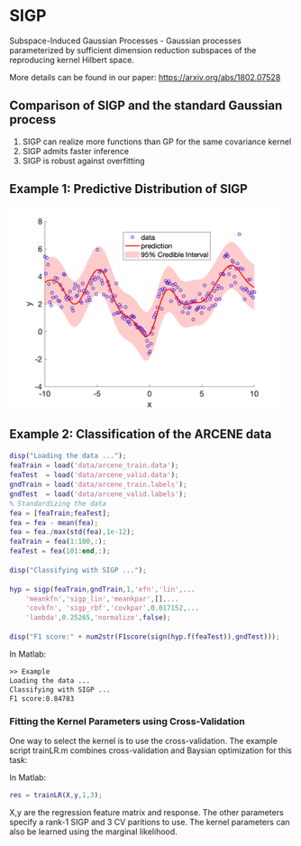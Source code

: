 # SIGP
Subspace-Induced Gaussian Processes - Gaussian processes parameterized by sufficient dimension reduction subspaces of the reproducing kernel Hilbert space.

More details can be found in our paper: https://arxiv.org/abs/1802.07528

## Comparison of SIGP and the standard Gaussian process
1. SIGP can realize more functions than GP for the same covariance kernel
2. SIGP admits faster inference
3. SIGP is robust against overfitting

## Example 1: Predictive Distribution of SIGP
<img src="ex2.png" width="480">

## Example 2: Classification of the ARCENE data

```matlab
disp("Loading the data ...");
feaTrain = load('data/arcene_train.data');
feaTest  = load('data/arcene_valid.data');
gndTrain = load('data/arcene_train.labels');
gndTest  = load('data/arcene_valid.labels');
% Standardizing the data
fea = [feaTrain;feaTest];
fea = fea - mean(fea);
fea = fea./max(std(fea),1e-12);
feaTrain = fea(1:100,:);
feaTest = fea(101:end,:);

disp("Classifying with SIGP ...");

hyp = sigp(feaTrain,gndTrain,1,'efn','lin',...
    'meankfn','sigp_lin','meankpar',[],...
    'covkfn', 'sigp_rbf','covkpar',0.017152,...
    'lambda',0.25265,'normalize',false);

disp("F1 score:" + num2str(F1score(sign(hyp.f(feaTest)),gndTest)));
```

In Matlab:
```
>> Example
Loading the data ...
Classifying with SIGP ...
F1 score:0.84783
```

### Fitting the Kernel Parameters using Cross-Validation
One way to select the kernel is to use the cross-validation. The example script trainLR.m combines cross-validation and Baysian optimization for this task:

In Matlab:
```matlab
res = trainLR(X,y,1,3);
```
X,y are the regression feature matrix and response. The other parameters specify a rank-1 SIGP and 3 CV paritions to use. 
The kernel parameters can also be learned using the marginal likelihood.


